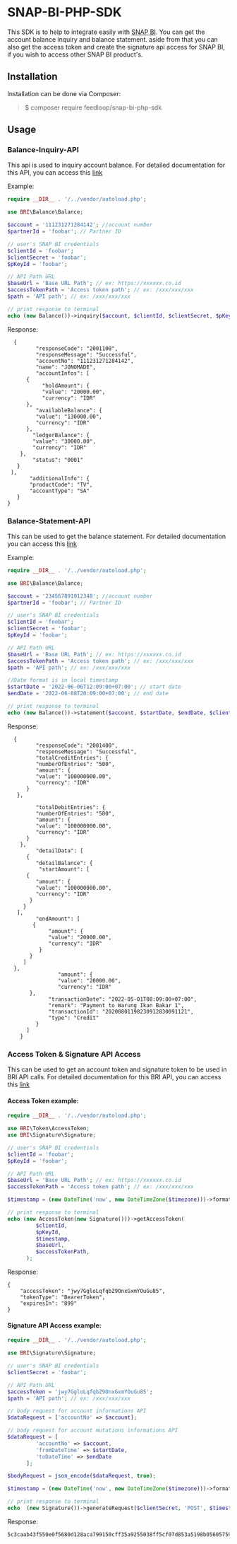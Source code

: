 # SNAP-BI-PHP-SDK

This SDK is to help to integrate easily with [SNAP BI](https://developers.bri.co.id/).
You can get the account balance inquiry and balance statement. aside from that you can also get the access token and create the signature api access for SNAP BI, if you wish to access other SNAP BI product's.

## Installation

Installation can be done via Composer:

> $ composer require feedloop/snap-bi-php-sdk

## Usage

### Balance-Inquiry-API

This api is used to inquiry account balance. For detailed documentation for this API, you can access this [link](https://developers.bri.co.id/id/snap-bi/apidocs-balance-inquiry-snap-bi)

Example:

```php
require __DIR__ . '/../vendor/autoload.php';

use BRI\Balance\Balance;

$account = '111231271284142'; //account number
$partnerId = 'foobar'; // Partner ID

// user's SNAP BI credentials
$clientId = 'foobar';
$clientSecret = 'foobar';
$pKeyId = 'foobar';

// API Path URL
$baseUrl = 'Base URL Path'; // ex: https://xxxxxx.co.id
$accessTokenPath = 'Access token path'; // ex: /xxx/xxx/xxx
$path = 'API path'; // ex: /xxx/xxx/xxx

// print response to terminal
echo (new Balance())->inquiry($account, $clientId, $clientSecret, $pKeyId, $partnerId, $baseUrl, $path, $accessTokenPath);
```

Response:

```
  {
         "responseCode": "2001100",
         "responseMessage": "Successful",
         "accountNo": "111231271284142",
         "name": "JONOMADE",
         "accountInfos": [
      {
           "holdAmount": {
           "value": "20000.00",
           "currency": "IDR"
      },
         "availableBalance": {
         "value": "130000.00",
         "currency": "IDR"
      },
        "ledgerBalance": {
        "value": "30000.00",
        "currency": "IDR"
    },
        "status": "0001"
   }
 ],
       "additionalInfo": {
       "productCode": "TV",
       "accountType": "SA"
   }
}
```

### Balance-Statement-API

This can be used to get the balance statement. For detailed documentation you can access this [link](https://developers.bri.co.id/id/snap-bi/api-bank-statement-snap-bi)

Example:

```php
require __DIR__ . '/../vendor/autoload.php';

use BRI\Balance\Balance;

$account = '234567891012348'; //account number
$partnerId = 'foobar'; // Partner ID

// user's SNAP BI credentials
$clientId = 'foobar';
$clientSecret = 'foobar';
$pKeyId = 'foobar';

// API Path URL
$baseUrl = 'Base URL Path'; // ex: https://xxxxxx.co.id
$accessTokenPath = 'Access token path'; // ex: /xxx/xxx/xxx
$path = 'API path'; // ex: /xxx/xxx/xxx

//Date format is in local timestamp
$startDate = '2022-06-06T12:09:00+07:00'; // start date
$endDate = '2022-06-08T20:09:00+07:00'; // end date

// print response to terminal
echo (new Balance())->statement($account, $startDate, $endDate, $clientId, $clientSecret, $pKeyId, $partnerId, $baseUrl, $path, $accessTokenPath);
```

Response:

```
  {
         "responseCode": "2001400",
         "responseMessage": "Successful",
         "totalCreditEntries": {
         "numberOfEntries": "500",
         "amount": {
         "value": "100000000.00",
         "currency": "IDR"
      }
   },

         "totalDebitEntries": {
         "numberOfEntries": "500",
         "amount": {
         "value": "100000000.00",
         "currency": "IDR"
      }
    },
         "detailData": [
      {
         "detailBalance": {
          "startAmount": [
      {
         "amount": {
         "value": "100000000.00",
         "currency": "IDR"
       }
     }
   ],
         "endAmount": [
        {
             "amount": {
             "value": "20000.00",
             "currency": "IDR"
          }
       }
     ]
  },
                "amount": {
                "value": "20000.00",
                "currency": "IDR"
       },
             "transactionDate": "2022-05-01T08:09:00+07:00",
             "remark": "Payment to Warung Ikan Bakar 1",
             "transactionId": "20200801198230912830091121",
             "type": "Credit"
         }
      ]
    }
```

### Access Token & Signature API Access

This can be used to get an account token and signature token to be used in BRI API calls. For detailed documentation for this BRI API, you can access this [link](https://developers.bri.co.id/id/snap-bi/apidocs-oauth-snap-bi)

#### Access Token example:

```php
require __DIR__ . '/../vendor/autoload.php';

use BRI\Token\AccessToken;
use BRI\Signature\Signature;

// user's SNAP BI credentials
$clientId = 'foobar';
$pKeyId = 'foobar';

// API Path URL
$baseUrl = 'Base URL Path'; // ex: https://xxxxxx.co.id
$accessTokenPath = 'Access token path'; // ex: /xxx/xxx/xxx

$timestamp = (new DateTime('now', new DateTimeZone($timezone)))->format('Y-m-d\TH:i:s.000P');

// print response to terminal
echo (new AccessToken(new Signature()))->getAccessToken(
         $clientId,
         $pKeyId,
         $timestamp,
         $baseUrl,
         $accessTokenPath,
      );
```

Response:

```
{
    "accessToken": "jwy7GgloLqfqbZ9OnxGxmYOuGu85",
    "tokenType": "BearerToken",
    "expiresIn": "899"
}
```

#### Signature API Access example:

```php
require __DIR__ . '/../vendor/autoload.php';

use BRI\Signature\Signature;

// user's SNAP BI credentials
$clientSecret = 'foobar';

// API Path URL
$accessToken = 'jwy7GgloLqfqbZ9OnxGxmYOuGu85';
$path = 'API path'; // ex: /xxx/xxx/xxx

// body request for account informations API
$dataRequest = ['accountNo' => $account];

// body request for account mutations informations API
$dataRequest = [
         'accountNo' => $account,
         'fromDateTime' => $startDate,
         'toDateTime' => $endDate
      ];

$bodyRequest = json_encode($dataRequest, true);

$timestamp = (new DateTime('now', new DateTimeZone($timezone)))->format('Y-m-d\TH:i:s.000P');

// print response to terminal
echo  (new Signature())->generateRequest($clientSecret, 'POST', $timestamp, $accessToken, $bodyRequest, $path);
```

Response:

```
5c3caab43f550e0f5680d128aca799150cff35a9255038ff5cf07d853a5198b05605759d8639a38b06a43ad5466da18ae22c08bd62238da1116ff26f71c8eb39
```
